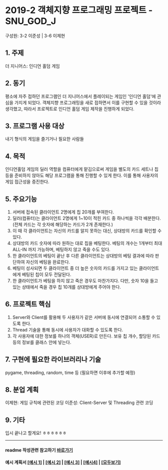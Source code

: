 # 2019-2 객체지향 프로그래밍 프로젝트 - **SNU_GOD_J**
구성원: 3-2 이준성 | 3-6 이제현

## 1. 주제
더 지니어스: 인디언 홀덤 게임

## 2. 동기
평소에 자주 접하던 프로그램인 더 지니어스에서 플레이되는 게임인 '인디언 홀덤'에 관심을 가지게 되었다.
객체지향 프로그래밍을 새로 접하면서 이를 구현할 수 있을 것이라 생각했고, 따라서 프로젝트로 인디언 홀덤 게임 제작을 진행하게 되었다. 

## 3. 프로그램 사용 대상
내기 형식의 게임을 즐기거나 필요한 사람들

## 4. 목적
인디언홀덤 게임의 딜러 역할을 컴퓨터에게 맡김으로써 게임을 별도의 카드 세트나 칩 등을 준비하지 않아도 해당 프로그램을 통해 진행할 수 있게 한다. 
이를 통해 사용자의 게임 접근성을 증진한다.

## 5. 주요기능
1. 서버에 접속된 클라이언트 2명에게 칩 20개를 부여한다.
2. 딜러(컴퓨터)는 클라이언트 2명에게 1~10이 적힌 카드 중 하나씩을 각각 배분한다. (전체 카드는 각 숫자에 해당하는 카드가 2개 존재한다.) 
3. 이 때 각 클라이언트는 자신의 카드를 알지 못하는 대신, 상대방의 카드를 확인할 수 있다.
4. 상대방의 카드 숫자에 따라 원하는 대로 칩을 베팅한다. 베팅의 개수는 1개부터 최대 ALL-IN 까지 가능하며, 베팅하지 않고 죽을 수도 있다.
5. 한 클라이언트의 베팅이 끝난 후 다른 클라이언트는 상대방의 베팅 결과에 따라 판단하여 자신의 베팅을 완료한다.
6. 베팅이 성사되면 두 클라이언트 중 더 높은 숫자의 카드를 가지고 있는 클라이언트에게 베팅된 칩이 모두 전달된다.
7. 한 클라이언트가 베팅을 하지 않고 죽은 경우도 마찬가지다. 다만, 숫자 10을 들고 있는 상태에서 죽을 경우 칩 10개를 상대방에게 주어야 한다.

## 6. 프로젝트 핵심
1. Server와 Client를 활용해 두 사용자가 같은 서버에 동시에 연결되어 소통할 수 있도록 한다.
2. Thread 기술을 통해 동시에 사용자가 대화할 수 있도록 한다.
3. 각 사용자에 대한 정보를 하나의 객체(USER)로 만든다. 보유 칩 개수, 할당된 카드 등의 정보를 클래스 안에 넣는다.


## 7. 구현에 필요한 라이브러리나 기술
pygame, threading, random, time 등 (필요하면 이후에 추가할 예정)

## 8. **분업 계획**
이제현: 게임 규칙에 관련된 코딩
이준성: Client-Server 및 Threading 관련 코딩

## 9. 기타

입시 끝나고 할게요! ㅎㅎㅎㅎㅎㅎ

<hr>

#### readme 작성관련 참고하기 [바로가기](https://heropy.blog/2017/09/30/markdown/)

#### 예시 계획서 [[예시 1]](https://docs.google.com/document/d/1hcuGhTtmiTUxuBtr3O6ffrSMahKNhEj33woE02V-84U/edit?usp=sharing) | [[예시 2]](https://docs.google.com/document/d/1FmxTZvmrroOW4uZ34Xfyyk9ejrQNx6gtsB6k7zOvHYE/edit?usp=sharing) | [[예시 3]](https://github.com/goldmango328/2018-OOP-Python-Light) | [[예시4]](https://github.com/ssy05468/2018-OOP-Python-lightbulb) | [[모두보기]](https://github.com/kadragon/oop_project_ex/network/members)
